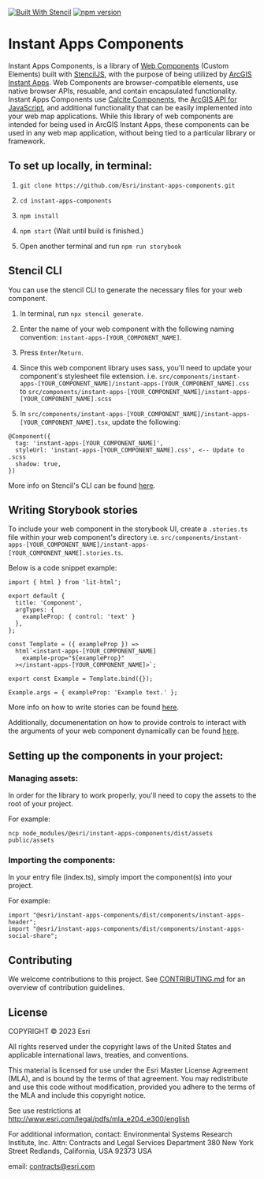 [![Built With Stencil](https://img.shields.io/badge/-Built%20With%20Stencil-16161d.svg?logo=data%3Aimage%2Fsvg%2Bxml%3Bbase64%2CPD94bWwgdmVyc2lvbj0iMS4wIiBlbmNvZGluZz0idXRmLTgiPz4KPCEtLSBHZW5lcmF0b3I6IEFkb2JlIElsbHVzdHJhdG9yIDE5LjIuMSwgU1ZHIEV4cG9ydCBQbHVnLUluIC4gU1ZHIFZlcnNpb246IDYuMDAgQnVpbGQgMCkgIC0tPgo8c3ZnIHZlcnNpb249IjEuMSIgaWQ9IkxheWVyXzEiIHhtbG5zPSJodHRwOi8vd3d3LnczLm9yZy8yMDAwL3N2ZyIgeG1sbnM6eGxpbms9Imh0dHA6Ly93d3cudzMub3JnLzE5OTkveGxpbmsiIHg9IjBweCIgeT0iMHB4IgoJIHZpZXdCb3g9IjAgMCA1MTIgNTEyIiBzdHlsZT0iZW5hYmxlLWJhY2tncm91bmQ6bmV3IDAgMCA1MTIgNTEyOyIgeG1sOnNwYWNlPSJwcmVzZXJ2ZSI%2BCjxzdHlsZSB0eXBlPSJ0ZXh0L2NzcyI%2BCgkuc3Qwe2ZpbGw6I0ZGRkZGRjt9Cjwvc3R5bGU%2BCjxwYXRoIGNsYXNzPSJzdDAiIGQ9Ik00MjQuNywzNzMuOWMwLDM3LjYtNTUuMSw2OC42LTkyLjcsNjguNkgxODAuNGMtMzcuOSwwLTkyLjctMzAuNy05Mi43LTY4LjZ2LTMuNmgzMzYuOVYzNzMuOXoiLz4KPHBhdGggY2xhc3M9InN0MCIgZD0iTTQyNC43LDI5Mi4xSDE4MC40Yy0zNy42LDAtOTIuNy0zMS05Mi43LTY4LjZ2LTMuNkgzMzJjMzcuNiwwLDkyLjcsMzEsOTIuNyw2OC42VjI5Mi4xeiIvPgo8cGF0aCBjbGFzcz0ic3QwIiBkPSJNNDI0LjcsMTQxLjdIODcuN3YtMy42YzAtMzcuNiw1NC44LTY4LjYsOTIuNy02OC42SDMzMmMzNy45LDAsOTIuNywzMC43LDkyLjcsNjguNlYxNDEuN3oiLz4KPC9zdmc%2BCg%3D%3D&colorA=16161d&style=flat-square)](https://stenciljs.com/)
[![npm version][npm-img]][npm-url]

[npm-img]: https://img.shields.io/npm/v/@esri/instant-apps-components.svg?color=%23007ac2&style=flat-square
[npm-url]: https://www.npmjs.com/package/@esri/instant-apps-components

# Instant Apps Components

Instant Apps Components, is a library of [Web Components](https://developer.mozilla.org/en-US/docs/Web/Web_Components) (Custom Elements) built with [StencilJS](https://stenciljs.com/), with the purpose of being utilized by [ArcGIS Instant Apps](https://www.esri.com/en-us/arcgis/products/arcgis-instant-apps/overview). Web Components are browser-compatible elements, use native browser APIs, resuable, and contain encapsulated functionality. Instant Apps Components use [Calcite Components](https://github.com/Esri/calcite-components), the [ArcGIS API for JavaScript](https://developers.arcgis.com/javascript/latest/), and additional functionality that can be easily implemented into your web map applications. While this library of web components are intended for being used in ArcGIS Instant Apps, these components can be used in any web map application, without being tied to a particular library or framework.

## To set up locally, in terminal:

1. `git clone https://github.com/Esri/instant-apps-components.git`

2. `cd instant-apps-components`

3. `npm install`

4. `npm start` (Wait until build is finished.)

5. Open another terminal and run `npm run storybook`

## Stencil CLI

You can use the stencil CLI to generate the necessary files for your web component.

1. In terminal, run `npx stencil generate`.

2. Enter the name of your web component with the following naming convention: `instant-apps-[YOUR_COMPONENT_NAME]`.

3. Press `Enter`/`Return`.

4. Since this web component library uses sass, you'll need to update your component's stylesheet file extension. i.e. `src/components/instant-apps-[YOUR_COMPONENT_NAME]/instant-apps-[YOUR_COMPONENT_NAME].css` to `src/components/instant-apps-[YOUR_COMPONENT_NAME]/instant-apps-[YOUR_COMPONENT_NAME].scss`

5. In `src/components/instant-apps-[YOUR_COMPONENT_NAME]/instant-apps-[YOUR_COMPONENT_NAME].tsx`, update the following:

```
@Component({
  tag: 'instant-apps-[YOUR_COMPONENT_NAME]',
  styleUrl: 'instant-apps-[YOUR_COMPONENT_NAME].css', <-- Update to .scss
  shadow: true,
})
```

More info on Stencil's CLI can be found [here](https://stenciljs.com/docs/cli).

## Writing Storybook stories

To include your web component in the storybook UI, create a `.stories.ts` file within your web component's directory i.e. `src/components/instant-apps-[YOUR_COMPONENT_NAME]/instant-apps-[YOUR_COMPONENT_NAME].stories.ts`.

Below is a code snippet example:

```
import { html } from 'lit-html';

export default {
  title: 'Component',
  argTypes: {
    exampleProp: { control: 'text' }
  },
};

const Template = ({ exampleProp }) =>
  html`<instant-apps-[YOUR_COMPONENT_NAME]
    example-prop="${exampleProp}"
  ></instant-apps-[YOUR_COMPONENT_NAME]>`;

export const Example = Template.bind({});

Example.args = { exampleProp: 'Example text.' };
```

More info on how to write stories can be found [here](https://storybook.js.org/docs/web-components/writing-stories/introduction).

Additionally, documenentation on how to provide controls to interact with the arguments of your web component dynamically can be found [here](https://storybook.js.org/docs/web-components/essentials/controls).

## Setting up the components in your project:

### Managing assets:

In order for the library to work properly, you'll need to copy the assets to the root of your project.

For example:

`ncp node_modules/@esri/instant-apps-components/dist/assets public/assets`

### Importing the components:

In your entry file (index.ts), simply import the component(s) into your project.

For example:

```
import "@esri/instant-apps-components/dist/components/instant-apps-header";
import "@esri/instant-apps-components/dist/components/instant-apps-social-share";
```

## Contributing

We welcome contributions to this project. See [CONTRIBUTING.md](./CONTRIBUTING.md) for an overview of contribution guidelines.

## License

COPYRIGHT © 2023 Esri

All rights reserved under the copyright laws of the United States and applicable international laws, treaties, and conventions.

This material is licensed for use under the Esri Master License Agreement (MLA), and is bound by the terms of that agreement. You may redistribute and use this code without modification, provided you adhere to the terms of the MLA and include this copyright notice.

See use restrictions at http://www.esri.com/legal/pdfs/mla_e204_e300/english

For additional information, contact: Environmental Systems Research Institute, Inc. Attn: Contracts and Legal Services Department 380 New York Street Redlands, California, USA 92373 USA

email: contracts@esri.com
